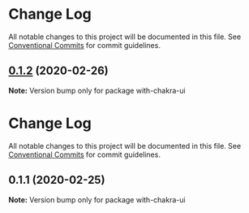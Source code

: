 # Change Log

All notable changes to this project will be documented in this file. See
[Conventional Commits](https://conventionalcommits.org) for commit guidelines.

## [0.1.2](/compare/with-chakra-ui@0.1.1...with-chakra-ui@0.1.2) (2020-02-26)

**Note:** Version bump only for package with-chakra-ui

# Change Log

All notable changes to this project will be documented in this file. See
[Conventional Commits](https://conventionalcommits.org) for commit guidelines.

## 0.1.1 (2020-02-25)

**Note:** Version bump only for package with-chakra-ui
